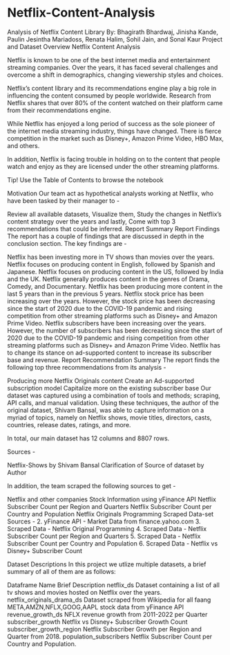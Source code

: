 # Netflix-Content-Analysis
Analysis of Netflix Content Library
By: Bhagirath Bhardwaj, Jinisha Kande, Paulin Jesintha Mariadoss, Renata Halim, Sohil Jain, and Sonal Kaur
Project and Dataset Overview
Netflix Content Analysis

Netflix is known to be one of the best internet media and entertainment streaming companies. Over the years, it has faced several challenges and overcome a shift in demographics, changing viewership styles and choices.

Netflix’s content library and its recommendations engine play a big role in influencing the content consumed by people worldwide. Research from Netflix shares that over 80% of the content watched on their platform came from their recommendations engine.

While Netflix has enjoyed a long period of success as the sole pioneer of the internet media streaming industry, things have changed. There is fierce competition in the market such as Disney+, Amazon Prime Video, HBO Max, and others.

In addition, Netflix is facing trouble in holding on to the content that people watch and enjoy as they are licensed under the other streaming platforms.

Tip! Use the Table of Contents to browse the notebook

Motivation
Our team act as hypothetical analysts working at Netflix, who have been tasked by their manager to -

Review all available datasets,
Visualize them,
Study the changes in Netflix’s content strategy over the years and lastly,
Come with top 3 recommendations that could be inferred.
Report Summary
Report Findings
The report has a couple of findings that are discussed in depth in the conclusion section. The key findings are -

Netflix has been investing more in TV shows than movies over the years.
Netflix focuses on producing content in English, followed by Spanish and Japanese.
Netflix focuses on producing content in the US, followed by India and the UK.
Netflix generally produces content in the genres of Drama, Comedy, and Documentary.
Netflix has been producing more content in the last 5 years than in the previous 5 years.
Netflix stock price has been increasing over the years. However, the stock price has been decreasing since the start of 2020 due to the COVID-19 pandemic and rising competition from other streaming platforms such as Disney+ and Amazon Prime Video.
Netflix subscribers have been increasing over the years. However, the number of subscribers has been decreasing since the start of 2020 due to the COVID-19 pandemic and rising competition from other streaming platforms such as Disney+ and Amazon Prime Video.
Netflix has to change its stance on ad-supported content to increase its subscriber base and revenue.
Report Recommendation Summary
The report finds the following top three recommendations from its analysis -

Producing more Netflix Originals content
Create an Ad-supported subscription model
Capitalize more on the existing subscriber base
Our dataset was captured using a combination of tools and methods; scraping, API calls, and manual validation. Using these techniques, the author of the original dataset, Shivam Bansal, was able to capture information on a myriad of topics, namely on Netflix shows, movie titles, directors, casts, countries, release dates, ratings, and more.

In total, our main dataset has 12 columns and 8807 rows.

Sources -

Netflix-Shows by Shivam Bansal
Clarification of Source of dataset by Author

In addition, the team scraped the following sources to get -

Netflix and other companies Stock Information using yFinance API
Netflix Subscriber Count per Region and Quarters
Netflix Subscriber Count per Country and Population
Netflix Originals Programming Scraped Data-set
Sources - 2. yFinance API - Market Data from finance.yahoo.com 3. Scraped Data - Netflix Original Programming 4. Scraped Data - Netflix Subscriber Count per Region and Quarters 5. Scraped Data - Netflix Subscriber Count per Country and Population 6. Scraped Data - Netflix vs Disney+ Subscriber Count

Dataset Descriptions
In this project we utlize multiple datasets, a brief summary of all of them are as follows:

Dataframe Name	Brief Description
netflix_ds	Dataset containing a list of all tv shows and movies hosted on Netflix over the years.
netflix_originals_drama_ds	Dataset scraped from Wikipedia for all
faang	META,AMZN,NFLX,GOOG,AAPL stock data from yFinance API
revenue_growth_ds	NFLX revenue growth from 2011-2022 per Quarter
subscriber_growth	Netflix vs Disney+ Subscriber Growth Count
subscriber_growth_region	Netflix Subscriber Growth per Region and Quarter from 2018.
population_subscribers	Netflix Subscriber Count per Country and Population.
